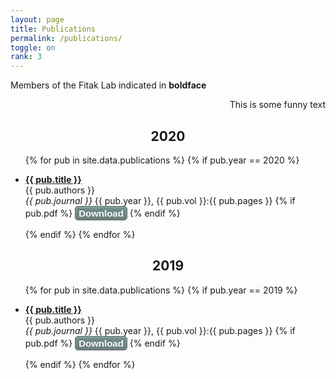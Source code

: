 ```yaml
---
layout: page
title: Publications
permalink: /publications/
toggle: on
rank: 3
---
```


<p>Members of the Fitak Lab indicated in <b>boldface</b>
   <br>
</p>

<script type="text/javascript" src="https://d1bxh8uas1mnw7.cloudfront.net/assets/embed.js"></script>
<div><div align="left" class="altmetric-embed" data-badge-type="donut" data-altmetric-id="41788310" width="50"></div><div align="right"><p>This is some funny text</p></div></div>

<div align="center"><h2><b>2020</b></h2></div>
<div class="lab-wrapper">
    <ul class="lab-list">
    {% for pub in site.data.publications %}
    {% if pub.year == 2020 %}
     <li><p><a href="{{ pub.doi }}"><b>{{ pub.title }}</b></a>
      <br>
      {{ pub.authors }}
      <br>
      <i>{{ pub.journal }}</i> {{ pub.year }}, {{ pub.vol }}:{{ pub.pages }}
      {% if pub.pdf %}
         <a href="{{ pub.pdf | prepend: site.pub_dir | prepend: site.baseurl }}" style="-moz-box-shadow:inset 0px 1px 3px 0px #91b8b3; -webkit-box-shadow:inset 0px 1px 3px 0px #91b8b3; box-shadow:inset 0px 1px 3px 0px #91b8b3; background:-webkit-gradient(linear, left top, left bottom, color-stop(0.05, #768d87), color-stop(1, #6c7c7c)); background:-moz-linear-gradient(top, #768d87 5%, #6c7c7c 100%); background:-webkit-linear-gradient(top, #768d87 5%, #6c7c7c 100%); background:-o-linear-gradient(top, #768d87 5%, #6c7c7c 100%); background:-ms-linear-gradient(top, #768d87 5%, #6c7c7c 100%); background:linear-gradient(to bottom, #768d87 5%, #6c7c7c 100%); filter:progid:DXImageTransform.Microsoft.gradient(startColorstr='#768d87', endColorstr='#6c7c7c',GradientType=0); background-color:#768d87; -moz-border-radius:5px; -webkit-border-radius:5px; border-radius:5px; border:1px solid #566963; display:inline-block; cursor:pointer; color:#ffffff; font-family:Arial; font-size:15px; font-weight:bold; padding:2px 5px; text-decoration:none; text-shadow:0px -1px 0px #2b665e;" download>Download</a>
      {% endif %}
      </p></li>
    {% endif %}
    {% endfor %}
    </ul>
</div>

<div align="center" style="clear:both"><h2><b>2019</b></h2></div>
<div class="lab-wrapper">
    <ul class="lab-list">
    {% for pub in site.data.publications %}
    {% if pub.year == 2019 %}
     <li><p><a href="{{ pub.doi }}"><b>{{ pub.title }}</b></a>
      <br>
      {{ pub.authors }}
      <br>
      <i>{{ pub.journal }}</i> {{ pub.year }}, {{ pub.vol }}:{{ pub.pages }}   
      {% if pub.pdf %}
         <a href="{{ pub.pdf | prepend: site.pub_dir | prepend: site.baseurl }}" style="-moz-box-shadow:inset 0px 1px 3px 0px #91b8b3; -webkit-box-shadow:inset 0px 1px 3px 0px #91b8b3; box-shadow:inset 0px 1px 3px 0px #91b8b3; background:-webkit-gradient(linear, left top, left bottom, color-stop(0.05, #768d87), color-stop(1, #6c7c7c)); background:-moz-linear-gradient(top, #768d87 5%, #6c7c7c 100%); background:-webkit-linear-gradient(top, #768d87 5%, #6c7c7c 100%); background:-o-linear-gradient(top, #768d87 5%, #6c7c7c 100%); background:-ms-linear-gradient(top, #768d87 5%, #6c7c7c 100%); background:linear-gradient(to bottom, #768d87 5%, #6c7c7c 100%); filter:progid:DXImageTransform.Microsoft.gradient(startColorstr='#768d87', endColorstr='#6c7c7c',GradientType=0); background-color:#768d87; -moz-border-radius:5px; -webkit-border-radius:5px; border-radius:5px; border:1px solid #566963; display:inline-block; cursor:pointer; color:#ffffff; font-family:Arial; font-size:15px; font-weight:bold; padding:2px 5px; text-decoration:none; text-shadow:0px -1px 0px #2b665e;" download>Download</a>
      {% endif %}
      </p></li>
    {% endif %}
    {% endfor %}
    </ul>
</div>
